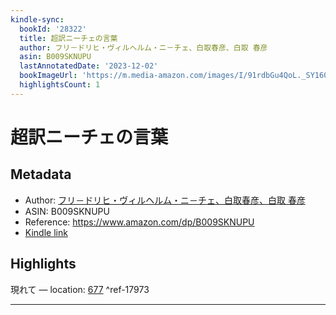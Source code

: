 ```yaml
---
kindle-sync:
  bookId: '28322'
  title: 超訳ニーチェの言葉
  author: フリ－ドリヒ・ヴィルヘルム・ニ－チェ、白取春彦、白取 春彦
  asin: B009SKNUPU
  lastAnnotatedDate: '2023-12-02'
  bookImageUrl: 'https://m.media-amazon.com/images/I/91rdbGu4QoL._SY160.jpg'
  highlightsCount: 1
---
```

# 超訳ニーチェの言葉
## Metadata
* Author: [フリ－ドリヒ・ヴィルヘルム・ニ－チェ、白取春彦、白取 春彦](https://www.amazon.comundefined)
* ASIN: B009SKNUPU
* Reference: https://www.amazon.com/dp/B009SKNUPU
* [Kindle link](kindle://book?action=open&asin=B009SKNUPU)

## Highlights
現れて — location: [677](kindle://book?action=open&asin=B009SKNUPU&location=677) ^ref-17973

---
